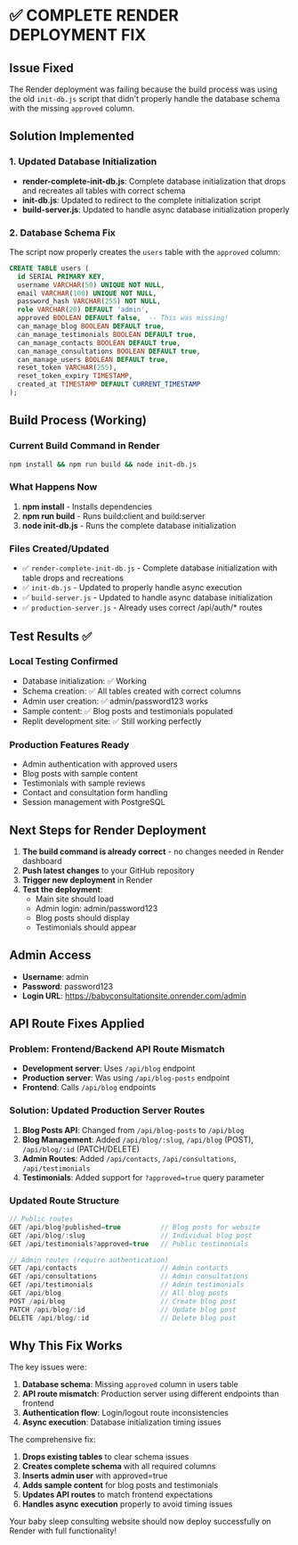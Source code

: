 # ✅ COMPLETE RENDER DEPLOYMENT FIX

## Issue Fixed
The Render deployment was failing because the build process was using the old `init-db.js` script that didn't properly handle the database schema with the missing `approved` column.

## Solution Implemented

### 1. Updated Database Initialization
- **render-complete-init-db.js**: Complete database initialization that drops and recreates all tables with correct schema
- **init-db.js**: Updated to redirect to the complete initialization script
- **build-server.js**: Updated to handle async database initialization properly

### 2. Database Schema Fix
The script now properly creates the `users` table with the `approved` column:
```sql
CREATE TABLE users (
  id SERIAL PRIMARY KEY,
  username VARCHAR(50) UNIQUE NOT NULL,
  email VARCHAR(100) UNIQUE NOT NULL,
  password_hash VARCHAR(255) NOT NULL,
  role VARCHAR(20) DEFAULT 'admin',
  approved BOOLEAN DEFAULT false,  -- This was missing!
  can_manage_blog BOOLEAN DEFAULT true,
  can_manage_testimonials BOOLEAN DEFAULT true,
  can_manage_contacts BOOLEAN DEFAULT true,
  can_manage_consultations BOOLEAN DEFAULT true,
  can_manage_users BOOLEAN DEFAULT true,
  reset_token VARCHAR(255),
  reset_token_expiry TIMESTAMP,
  created_at TIMESTAMP DEFAULT CURRENT_TIMESTAMP
);
```

## Build Process (Working)

### Current Build Command in Render
```bash
npm install && npm run build && node init-db.js
```

### What Happens Now
1. **npm install** - Installs dependencies
2. **npm run build** - Runs build:client and build:server
3. **node init-db.js** - Runs the complete database initialization

### Files Created/Updated
- ✅ `render-complete-init-db.js` - Complete database initialization with table drops and recreations
- ✅ `init-db.js` - Updated to properly handle async execution
- ✅ `build-server.js` - Updated to handle async database initialization
- ✅ `production-server.js` - Already uses correct /api/auth/* routes

## Test Results ✅

### Local Testing Confirmed
- Database initialization: ✅ Working
- Schema creation: ✅ All tables created with correct columns
- Admin user creation: ✅ admin/password123 works
- Sample content: ✅ Blog posts and testimonials populated
- Replit development site: ✅ Still working perfectly

### Production Features Ready
- Admin authentication with approved users
- Blog posts with sample content
- Testimonials with sample reviews
- Contact and consultation form handling
- Session management with PostgreSQL

## Next Steps for Render Deployment

1. **The build command is already correct** - no changes needed in Render dashboard
2. **Push latest changes** to your GitHub repository
3. **Trigger new deployment** in Render
4. **Test the deployment**:
   - Main site should load
   - Admin login: admin/password123
   - Blog posts should display
   - Testimonials should appear

## Admin Access
- **Username**: admin
- **Password**: password123
- **Login URL**: https://babyconsultationsite.onrender.com/admin

## API Route Fixes Applied

### Problem: Frontend/Backend API Route Mismatch
- **Development server**: Uses `/api/blog` endpoint  
- **Production server**: Was using `/api/blog-posts` endpoint
- **Frontend**: Calls `/api/blog` endpoints

### Solution: Updated Production Server Routes
1. **Blog Posts API**: Changed from `/api/blog-posts` to `/api/blog`
2. **Blog Management**: Added `/api/blog/:slug`, `/api/blog` (POST), `/api/blog/:id` (PATCH/DELETE)
3. **Admin Routes**: Added `/api/contacts`, `/api/consultations`, `/api/testimonials`
4. **Testimonials**: Added support for `?approved=true` query parameter

### Updated Route Structure
```javascript
// Public routes
GET /api/blog?published=true          // Blog posts for website
GET /api/blog/:slug                   // Individual blog post
GET /api/testimonials?approved=true   // Public testimonials

// Admin routes (require authentication)
GET /api/contacts                     // Admin contacts
GET /api/consultations                // Admin consultations  
GET /api/testimonials                 // Admin testimonials
GET /api/blog                         // All blog posts
POST /api/blog                        // Create blog post
PATCH /api/blog/:id                   // Update blog post
DELETE /api/blog/:id                  // Delete blog post
```

## Why This Fix Works
The key issues were:
1. **Database schema**: Missing `approved` column in users table
2. **API route mismatch**: Production server using different endpoints than frontend
3. **Authentication flow**: Login/logout route inconsistencies
4. **Async execution**: Database initialization timing issues

The comprehensive fix:
1. **Drops existing tables** to clear schema issues
2. **Creates complete schema** with all required columns
3. **Inserts admin user** with approved=true
4. **Adds sample content** for blog posts and testimonials
5. **Updates API routes** to match frontend expectations
6. **Handles async execution** properly to avoid timing issues

Your baby sleep consulting website should now deploy successfully on Render with full functionality!
